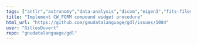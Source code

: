 ```yaml
---
tags: ["antlr","astronomy","data-analysis","dicom","eigen3","fits-files","geophysics","grib","gsl-library","hdf","hdf5","help-wanted","idl/gdl-only","mapping","netcdf","plotting","plplot","programming-language","pv-wave","python","scientific-computing","scientific-visualization"]
title: "Implement CW_FORM compound widget procedure"
html_url: "https://github.com/gnudatalanguage/gdl/issues/1084"
user: "GillesDuvert"
repo: "gnudatalanguage/gdl"
---
```


